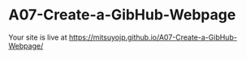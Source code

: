 #  A07-Create-a-GibHub-Webpage

Your site is live at https://mitsuyojp.github.io/A07-Create-a-GibHub-Webpage/
